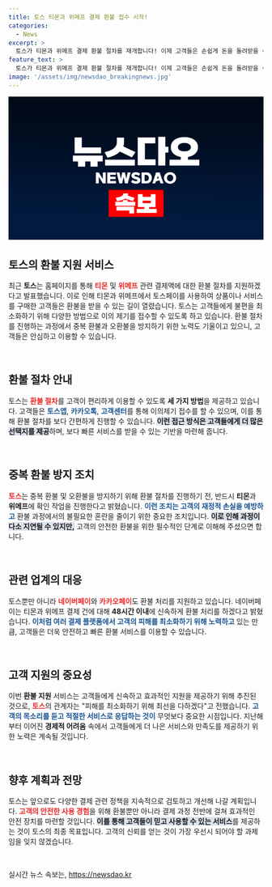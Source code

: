 ```yaml
---
title: 토스 티몬과 위메프 결제 환불 접수 시작!
categories:
  - News
excerpt: >
  토스가 티몬과 위메프 결제 환불 절차를 재개합니다! 이제 고객들은 손쉽게 돈을 돌려받을 수 있는 기회를 얻었습니다. 신속한 처리를 약속한 토스와 네이버페이, 카카오페이의 대응이 주목받고 있습니다.
feature_text: >
  토스가 티몬과 위메프 결제 환불 절차를 재개합니다! 이제 고객들은 손쉽게 돈을 돌려받을 수 있는 기회를 얻었습니다. 신속한 처리를 약속한 토스와 네이버페이, 카카오페이의 대응이 주목받고 있습니다.
image: '/assets/img/newsdao_breakingnews.jpg'
---
```


<p><img src="/assets/img/newsdao_breakingnews.jpg" alt="koreaapp 속보" /></p>

<h2 data-ke-size="size26">토스의 환불 지원 서비스</h2>

<p data-ke-size="size16">최근 <b>토스</b>는 홈페이지를 통해 <b><span style="color: #ee2323;">티몬</span></b> 및 <b><span style="color: #ee2323;">위메프</span></b> 관련 결제액에 대한 환불 절차를 지원하겠다고 발표했습니다. 이로 인해 티몬과 위메프에서 토스페이를 사용하여 상품이나 서비스를 구매한 고객들은 환불을 받을 수 있는 길이 열렸습니다. 토스는 고객들에게 불편을 최소화하기 위해 다양한 방법으로 이의 제기를 접수할 수 있도록 하고 있습니다. 환불 절차를 진행하는 과정에서 중복 환불과 오환불을 방지하기 위한 노력도 기울이고 있으니, 고객들은 안심하고 이용할 수 있습니다.</p>

<p data-ke-size="size16">&nbsp;</p>

<h2 data-ke-size="size26">환불 절차 안내</h2>

<p data-ke-size="size16">토스는 <b><span style="color: #ee2323;">환불 절차</span></b>를 고객이 편리하게 이용할 수 있도록 <b>세 가지 방법</b>을 제공하고 있습니다. 고객들은 <b><span style="color: #1a5490;">토스앱</span></b>, <b><span style="color: #1a5490;">카카오톡</span></b>, <b><span style="color: #1a5490;">고객센터</span></b>를 통해 이의제기 접수를 할 수 있으며, 이를 통해 환불 절차를 보다 간편하게 진행할 수 있습니다. <b><span style="background-color: #21538527;">이런 접근 방식은 고객들에게 더 많은 선택지를 제공</span></b>하며, 보다 빠른 서비스를 받을 수 있는 기반을 마련해 줍니다.</p>

<p data-ke-size="size16">&nbsp;</p>

<h2 data-ke-size="size26">중복 환불 방지 조치</h2>

<p data-ke-size="size16"><b><span style="color: #ee2323;">토스</span></b>는 중복 환불 및 오환불을 방지하기 위해 환불 절차를 진행하기 전, 반드시 <b>티몬</b>과 <b>위메프</b>에 확인 작업을 진행한다고 밝혔습니다. <b><span style="color: #1a5490;">이런 조치는 고객의 재정적 손실을 예방하고</span></b> 환불 과정에서의 불필요한 혼란을 줄이기 위한 중요한 조치입니다. <b><span style="background-color: #21538527;">이로 인해 과정이 다소 지연될 수 있지만,</span></b> 고객의 안전한 환불을 위한 필수적인 단계로 이해해 주셨으면 합니다.</p>

<p data-ke-size="size16">&nbsp;</p>

<h2 data-ke-size="size26">관련 업계의 대응</h2>

<p data-ke-size="size16">토스뿐만 아니라 <b><span style="color: #ee2323;">네이버페이</span></b>와 <b><span style="color: #ee2323;">카카오페이</span></b>도 환불 처리를 지원하고 있습니다. 네이버페이는 티몬과 위메프 결제 건에 대해 <b>48시간 이내</b>에 신속하게 환불 처리를 하겠다고 밝혔습니다. <b><span style="color: #1a5490;">이처럼 여러 결제 플랫폼에서 고객의 피해를 최소화하기 위해 노력하고</span></b> 있는 만큼, 고객들은 더욱 안전하고 빠른 환불 서비스를 이용할 수 있습니다.</p>

<p data-ke-size="size16">&nbsp;</p>

<h2 data-ke-size="size26">고객 지원의 중요성</h2>

<p data-ke-size="size16">이번 <b>환불 지원</b> 서비스는 고객들에게 신속하고 효과적인 지원을 제공하기 위해 추진된 것으로, <b><span style="color: #ee2323;">토스</span></b>의 관계자는 "피해를 최소화하기 위해 최선을 다하겠다"고 전했습니다. <b><span style="color: #1a5490;">고객의 목소리를 듣고 적절한 서비스로 응답하는 것이</span></b> 무엇보다 중요한 시점입니다. 지난해부터 이어진 <b>경제적 어려움</b> 속에서 고객들에게 더 나은 서비스와 만족도를 제공하기 위한 노력은 계속될 것입니다.</p>

<p data-ke-size="size16">&nbsp;</p>

<h2 data-ke-size="size26">향후 계획과 전망</h2>

<p data-ke-size="size16">토스는 앞으로도 다양한 결제 관련 정책을 지속적으로 검토하고 개선해 나갈 계획입니다. <b><span style="color: #ee2323;">고객의 안전한 사용 경험</span></b>을 위해 환불뿐만 아니라 결제 과정 전반에 걸쳐 효과적인 안전 장치를 마련할 것입니다. <b><span style="background-color: #21538527;">이를 통해 고객들이 믿고 사용할 수 있는 서비스</span></b>를 제공하는 것이 토스의 최종 목표입니다. 고객의 신뢰를 얻는 것이 가장 우선시 되어야 할 과제임을 잊지 않겠습니다.</p>

<p data-ke-size="size16">&nbsp;</p>
실시간 뉴스 속보는, <a href="https://newsdao.kr" rel="dofollow">https://newsdao.kr</a>


